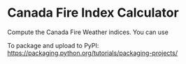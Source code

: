 # Canada Fire Index Calculator

Compute the Canada Fire Weather indices.  You can use

To package and upload to PyPI:
https://packaging.python.org/tutorials/packaging-projects/
